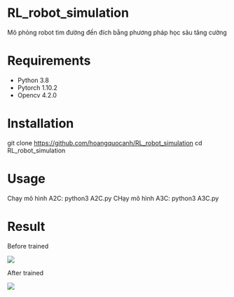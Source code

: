 # RL_robot_simulation

Mô phỏng robot tìm đường đến đích bằng phương pháp học sâu tăng cường 

# Requirements

* Python 3.8
* Pytorch 1.10.2
* Opencv 4.2.0

# Installation

git clone https://github.com/hoangquocanh/RL_robot_simulation
cd RL_robot_simulation

# Usage

Chạy mô hình A2C: python3 A2C.py
CHạy mô hình A3C: python3 A3C.py

# Result

Before trained

<img src="result/before.gif">

After trained

<img src="result/after.gif">


